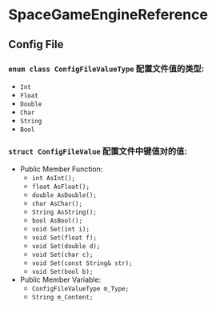 # SpaceGameEngineReference
## Config File

### `enum class ConfigFileValueType` 配置文件值的类型:
* `Int`
* `Float`
* `Double`
* `Char`
* `String`
* `Bool`

### `struct ConfigFileValue` 配置文件中键值对的值:

* Public Member Function:
	* `int AsInt();`
	* `float AsFloat();`
	* `double AsDouble();`
	* `char AsChar();`
	* `String AsString();`
	* `bool AsBool();`
	* `void Set(int i);`
	* `void Set(float f);`
	* `void Set(double d);`
	* `void Set(char c);`
	* `void Set(const String& str);`
	* `void Set(bool b);`
* Public Member Variable:
	* `ConfigFileValueType m_Type;`
	* `String m_Content;`